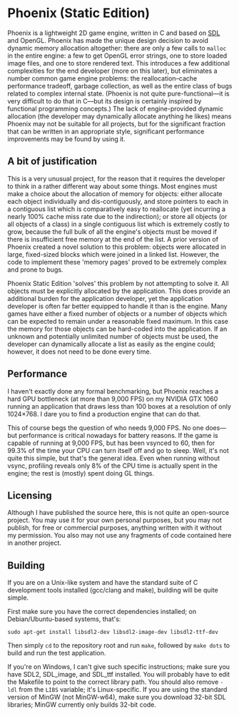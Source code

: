 # Phoenix (Static Edition)

Phoenix is a lightweight 2D game engine, written in C and based on
[SDL](http://libsdl.org) and OpenGL. Phoenix has made the unique design decision
to avoid dynamic memory allocation altogether: there are only a few calls to
`malloc` in the entire engine: a few to get OpenGL error strings, one to store
loaded image files, and one to store rendered text. This introduces a few
additional complexities for the end developer (more on this later), but
eliminates a number common game engine problems: the reallocation–cache
performance tradeoff, garbage collection, as well as the entire class of bugs
related to complex internal state. (Phoenix is not quite pure-functional—it is
very difficult to do that in C—but its design is certainly inspired by
functional programming concepts.) The lack of engine-provided dynamic allocation
(the developer may dynamically allocate anything he likes) means Phoenix may not
be suitable for all projects, but for the significant fraction that can be
written in an appropriate style, significant performance improvements may be
found by using it.

## A bit of justification

This is a very unusual project, for the reason that it requires the developer to
think in a rather different way about some things. Most engines must make a
choice about the allocation of memory for objects: either allocate each object
individually and dis-contiguously, and store pointers to each in a contiguous
list which is comparatively easy to reallocate (yet incurring a nearly 100%
cache miss rate due to the indirection); or store all objects (or all objects of
a class) in a single contiguous list which is extremely costly to grow, because
the full bulk of all the engine's objects must be moved if there is insufficient
free memory at the end of the list. A prior version of Phoenix created
a novel solution to this problem: objects were allocated in large, fixed-sized
blocks which were joined in a linked list. However, the code to implement these
'memory pages' proved to be extremely complex and prone to bugs.

Phoenix Static Edition 'solves' this problem by not attempting to solve it. All
objects must be explicitly allocated by the application. This does provide an
additional burden for the application developer, yet the application developer
is often far better equipped to handle it than is the engine. Many games have
either a fixed number of objects or a number of objects which can be expected
to remain under a reasonable fixed maximum. In this case the memory for those
objects can be hard-coded into the application. If an unknown and potentially
unlimited number of objects must be used, the
developer can dynamically allocate a list as easily as the engine could;
however, it does not need to be done every time.

## Performance

I haven't exactly done any formal benchmarking, but Phoenix reaches a hard GPU
bottleneck (at more than 9,000 FPS) on my NVIDIA GTX 1060 running an application
that draws less than 100 boxes at a resolution of only 1024×768. I dare you to
find a production engine that can do that.

This of course begs the question of who needs 9,000 FPS. No one does—but
performance is critical nowadays for battery reasons. If the game is capable of
running at 9,000 FPS, but has been vsynced to 60, then for 99.3% of the time
your CPU can turn itself off and go to sleep. Well, it's not quite this simple,
but that's the general idea. Even when running without vsync, profiling reveals
only 8% of the CPU time is actually spent in the engine; the rest is (mostly)
spent doing GL things.

## Licensing

Although I have published the source here, this is not quite an open-source
project. You may use it for your own personal purposes, but you may not publish,
for free or commercial purposes, anything written with it without my permission.
You also may not use any fragments of code contained here in another project.

## Building

If you are on a Unix-like system and have the standard suite of C development tools installed (gcc/clang and make), building will be quite simple.

First make sure you have the correct dependencies installed; on Debian/Ubuntu-based systems, that's:

```
sudo apt-get install libsdl2-dev libsdl2-image-dev libsdl2-ttf-dev
```

Then simply `cd` to the repository root and run `make`, followed by `make dots` to build and run the test application.

If you're on Windows, I can't give such specific instructions; make sure you have SDL2, SDL_image, and SDL_ttf installed. You will probably have to edit the Makefile to point to the correct library path. You should also remove `-ldl` from the `LIBS` variable; it's Linux-specific. If you are using the standard version of MinGW (not MinGW-w64), make sure you download 32-bit SDL libraries; MinGW currently only builds 32-bit code.
